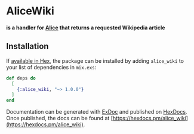 # AliceWiki

**is a handler for [Alice](https://github.com/alice-bot/alice) that returns a requested Wikipedia article**

## Installation

If [available in Hex](https://hex.pm/docs/publish), the package can be installed
by adding `alice_wiki` to your list of dependencies in `mix.exs`:

```elixir
def deps do
  [
    {:alice_wiki, "~> 1.0.0"}
  ]
end
```

Documentation can be generated with [ExDoc](https://github.com/elixir-lang/ex_doc)
and published on [HexDocs](https://hexdocs.pm). Once published, the docs can
be found at [https://hexdocs.pm/alice_wiki](https://hexdocs.pm/alice_wiki).

